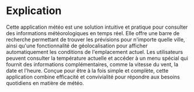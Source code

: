 # Explication 
Cette application météo est une solution intuitive et pratique pour consulter des informations météorologiques en temps réel. Elle offre une barre de recherche permettant de trouver les prévisions pour n'importe quelle ville, ainsi qu'une fonctionnalité de géolocalisation pour afficher automatiquement les conditions de l'emplacement actuel. Les utilisateurs peuvent consulter la température actuelle et accéder à un menu spécial qui fournit des informations complémentaires, comme la vitesse du vent, la date et l'heure. Conçue pour être à la fois simple et complète, cette application combine efficacité et convivialité pour répondre aux besoins quotidiens en matière de météo.
